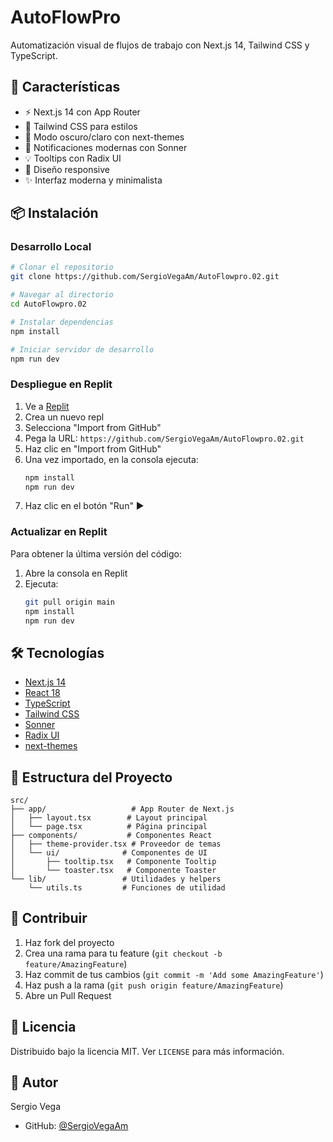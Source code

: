 # AutoFlowPro

Automatización visual de flujos de trabajo con Next.js 14, Tailwind CSS y TypeScript.

## 🚀 Características

- ⚡ Next.js 14 con App Router
- 🎨 Tailwind CSS para estilos
- 🌙 Modo oscuro/claro con next-themes
- 🔔 Notificaciones modernas con Sonner
- 💡 Tooltips con Radix UI
- 📱 Diseño responsive
- ✨ Interfaz moderna y minimalista

## 📦 Instalación

### Desarrollo Local

```bash
# Clonar el repositorio
git clone https://github.com/SergioVegaAm/AutoFlowpro.02.git

# Navegar al directorio
cd AutoFlowpro.02

# Instalar dependencias
npm install

# Iniciar servidor de desarrollo
npm run dev
```

### Despliegue en Replit

1. Ve a [Replit](https://replit.com)
2. Crea un nuevo repl
3. Selecciona "Import from GitHub"
4. Pega la URL: `https://github.com/SergioVegaAm/AutoFlowpro.02.git`
5. Haz clic en "Import from GitHub"
6. Una vez importado, en la consola ejecuta:
   ```bash
   npm install
   npm run dev
   ```
7. Haz clic en el botón "Run" ▶️

### Actualizar en Replit

Para obtener la última versión del código:

1. Abre la consola en Replit
2. Ejecuta:
   ```bash
   git pull origin main
   npm install
   npm run dev
   ```

## 🛠️ Tecnologías

- [Next.js 14](https://nextjs.org/)
- [React 18](https://reactjs.org/)
- [TypeScript](https://www.typescriptlang.org/)
- [Tailwind CSS](https://tailwindcss.com/)
- [Sonner](https://sonner.emilkowal.ski/)
- [Radix UI](https://www.radix-ui.com/)
- [next-themes](https://github.com/pacocoursey/next-themes)

## 📁 Estructura del Proyecto

```
src/
├── app/                   # App Router de Next.js
│   ├── layout.tsx        # Layout principal
│   └── page.tsx          # Página principal
├── components/           # Componentes React
│   ├── theme-provider.tsx # Proveedor de temas
│   └── ui/              # Componentes de UI
│       ├── tooltip.tsx   # Componente Tooltip
│       └── toaster.tsx   # Componente Toaster
└── lib/                 # Utilidades y helpers
    └── utils.ts         # Funciones de utilidad
```

## 🤝 Contribuir

1. Haz fork del proyecto
2. Crea una rama para tu feature (`git checkout -b feature/AmazingFeature`)
3. Haz commit de tus cambios (`git commit -m 'Add some AmazingFeature'`)
4. Haz push a la rama (`git push origin feature/AmazingFeature`)
5. Abre un Pull Request

## 📝 Licencia

Distribuido bajo la licencia MIT. Ver `LICENSE` para más información.

## 👤 Autor

Sergio Vega
- GitHub: [@SergioVegaAm](https://github.com/SergioVegaAm)
